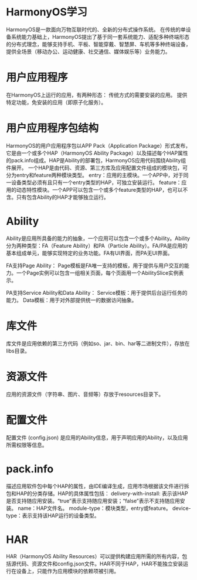 # HarmonyOS学习
HarmonyOS是一款面向万物互联时代的、全新的分布式操作系统。
在传统的单设备系统能力基础上，HarmonyOS提出了基于同一套系统能力、适配多种终端形态的分布式理念，能够支持手机、平板、智能穿戴、智慧屏、车机等多种终端设备，提供全场景（移动办公、运动健康、社交通信、媒体娱乐等）业务能力。

# 用户应用程序
在HarmonyOS上运行的应用，有两种形态：
传统方式的需要安装的应用。
提供特定功能，免安装的应用（即原子化服务）。

# 用户应用程序包结构
HarmonyOS的用户应用程序包以APP Pack（Application Package）形式发布，它是由一个或多个HAP（HarmonyOS Ability Package）以及描述每个HAP属性的pack.info组成。HAP是Ability的部署包，HarmonyOS应用代码围绕Ability组件展开。
一个HAP是由代码、资源、第三方库及应用配置文件组成的模块包，可分为entry和feature两种模块类型。
entry：应用的主模块。一个APP中，对于同一设备类型必须有且只有一个entry类型的HAP，可独立安装运行。
feature：应用的动态特性模块。一个APP可以包含一个或多个feature类型的HAP，也可以不含。只有包含Ability的HAP才能够独立运行。

# Ability
Ability是应用所具备的能力的抽象，一个应用可以包含一个或多个Ability。Ability分为两种类型：FA（Feature Ability）和PA（Particle Ability）。FA/PA是应用的基本组成单元，能够实现特定的业务功能。FA有UI界面，而PA无UI界面。

FA支持Page Ability：
Page模板是FA唯一支持的模板，用于提供与用户交互的能力。一个Page实例可以包含一组相关页面，每个页面用一个AbilitySlice实例表示。

PA支持Service Ability和Data Ability：
Service模板：用于提供后台运行任务的能力。
Data模板：用于对外部提供统一的数据访问抽象。

# 库文件
库文件是应用依赖的第三方代码（例如so、jar、bin、har等二进制文件），存放在libs目录。

# 资源文件
应用的资源文件（字符串、图片、音频等）存放于resources目录下。

# 配置文件
配置文件 (config.json) 是应用的Ability信息，用于声明应用的Ability，以及应用所需权限等信息。

# pack.info
描述应用软件包中每个HAP的属性，由IDE编译生成，应用市场根据该文件进行拆包和HAP的分类存储。HAP的具体属性包括：
delivery-with-install: 表示该HAP是否支持随应用安装。“true”表示支持随应用安装；“false”表示不支持随应用安装。
name：HAP文件名。
module-type：模块类型，entry或feature。
device-type：表示支持该HAP运行的设备类型。

# HAR
HAR（HarmonyOS Ability Resources）可以提供构建应用所需的所有内容，包括源代码、资源文件和config.json文件。HAR不同于HAP，HAR不能独立安装运行在设备上，只能作为应用模块的依赖项被引用。
